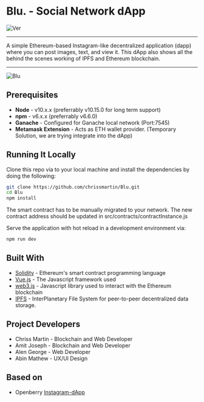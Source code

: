 # Blu. - Social Network dApp 
![Ver](https://img.shields.io/badge/Version-1.0-brightgreen.svg)

---
A simple Ethereum-based Instagram-like decentralized application (dapp) where you can post images, text, and view it. This dApp also shows all the behind the scenes working of IPFS and Ethereum blockchain.

---

![Blu](https://i.imgur.com/vFo24uDh.jpg)

## Prerequisites

* **Node** - v10.x.x (preferrably v10.15.0 for long term support)
* **npm** - v6.x.x (preferrably v6.6.0)
* **Ganache** - Configured for Ganache local network (Port:7545)
* **Metamask Extension** - Acts as ETH wallet provider. (Temporary Solution, we are trying integrate into the dApp)

## Running It Locally

Clone this repo via to your local machine and install the dependencies by doing the following:

```bash
git clone https://github.com/chrissmartin/Blu.git
cd Blu
npm install
```
The smart contract has to be manually migrated to your network.
The new contract address should be updated in src/contracts/contractInstance.js

Serve the application with hot reload in a development environment via:

```bash
npm run dev
```

## Built With

* [Solidity](https://solidity.readthedocs.io/en/v0.5.2/) - Ethereum's smart contract programming language
* [Vue.js](https://vuejs.org/) - The Javascript framework used
* [web3.js](https://github.com/ethereum/web3.js/) - Javascript library used to interact with the Ethereum blockchain
* [IPFS](https://docs.ipfs.io/) - InterPlanetary File System for peer-to-peer decentralized data storage. 

## Project Developers
* Chriss Martin - Blockchain and Web Developer 
* Amit Joseph   - Blockchain and Web Developer 
* Alen George   - Web Developer
* Abin Mathew   - UX/UI Design
## Based on

* Openberry [Instagram-dApp](https://github.com/openberry-ac/instagram)
